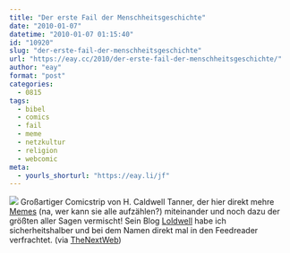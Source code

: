 ```yaml
---
title: "Der erste Fail der Menschheitsgeschichte"
date: "2010-01-07"
datetime: "2010-01-07 01:15:40"
id: "10920"
slug: "der-erste-fail-der-menschheitsgeschichte"
url: "https://eay.cc/2010/der-erste-fail-der-menschheitsgeschichte/"
author: "eay"
format: "post"
categories:
  - 0815
tags:
  - bibel
  - comics
  - fail
  - meme
  - netzkultur
  - religion
  - webcomic
meta:
  - yourls_shorturl: "https://eay.li/jf"
---
```


[![](https://eay.cc/uploads/2010/internetbible.jpg)](http://loldwell.com/?p=419) Großartiger Comicstrip von H. Caldwell Tanner, der hier direkt mehre [Memes](//eay.cc/tag/meme/) (na, wer kann sie alle aufzählen?) miteinander und noch dazu der größten aller Sagen vermischt! Sein Blog [Loldwell](http://loldwell.com/) habe ich sicherheitshalber und bei dem Namen direkt mal in den Feedreader verfrachtet. (via [TheNextWeb](http://thenextweb.com/shareables/2010/01/06/the-very-first-fail/))
